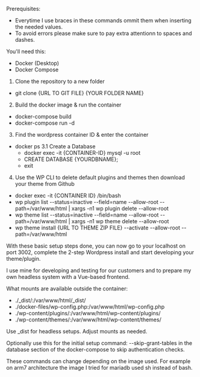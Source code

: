 Prerequisites:
- Everytime I use braces in these commands ommit them when inserting the needed values.
- To avoid errors please make sure to pay extra attentionn to spaces and dashes.

You'll need this:
- Docker (Desktop)
- Docker Compose

1. Clone the repository to a new folder
- git clone {URL TO GIT FILE} {YOUR FOLDER NAME}
2. Build the docker image & run the container
- docker-compose build 
- docker-compose run -d
3. Find the wordpress container ID & enter the container
- docker ps
3.1 Create a Database
  - docker exec -it {CONTAINER-ID} mysql -u root
  - CREATE DATABASE {YOURDBNAME};
  - exit
4. Use the WP CLI to delete default plugins and themes then download your theme from Github
 - docker exec -it {CONTAINER ID} /bin/bash
- wp plugin list --status=inactive --field=name --allow-root --path=/var/www/html | xargs -n1 wp plugin delete --allow-root
- wp theme list --status=inactive --field=name --allow-root --path=/var/www/html | xargs -n1 wp theme delete --allow-root
- wp theme install {URL TO THEME ZIP FILE} --activate --allow-root --path=/var/www/html

With these basic setup steps done, you can now go to your localhost on port 3002, complete the 2-step Wordpress install
and start developing your theme/plugin. 

I use mine for developing and testing for our customers and to prepare my own headless system with a Vue-based frontend.

What mounts are available outside the container:
- ./_dist/:/var/www/html/_dist/
- ./docker-files/wp-config.php:/var/www/html/wp-config.php
- ./wp-content/plugins/:/var/www/html/wp-content/plugins/
- ./wp-content/themes/:/var/www/html/wp-content/themes/

Use _dist for headless setups. Adjust mounts as needed.

Optionally use this for the initial setup
  command: --skip-grant-tables
in the database section of the docker-compose to skip authentication checks.

These commands can change depending on the image used. For example on arm7 architecture the image I tried for mariadb used sh instead of bash.
